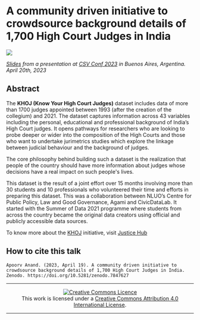 # A community driven initiative to crowdsource background details of 1,700 High Court Judges in India

[![][cover]](https://docs.google.com/presentation/d/1LC6MDC_0ExnrxNzsvQXvVCi5sL6jtt9ivxogyNzY2zg/edit?usp=sharing)

*[Slides][ppt] from a presentation at [CSV Conf 2023][csvconf] in Buenos Aires, Argentina. April 20th, 2023*


## Abstract

The **KHOJ (Know Your High Court Judges)** dataset includes data of more than 1700 judges appointed between 1993 (after the creation of the collegium) and 2021. The dataset captures information across 43 variables including the personal, educational and professional background of India’s High Court judges. It opens pathways for researchers who are looking to probe deeper or wider into the composition of the High Courts and those who want to undertake jurimetrics studies which explore the linkage between judicial behaviour and the background of judges.

The core philosophy behind building such a dataset is the realization that people of the country should have more information about judges whose decisions have a real impact on such people's lives.

This dataset is the result of a joint effort over 15 months involving more than 30 students and 10 professionals who volunteered their time and efforts in preparing this dataset. This was a collaboration between NLUO’s Centre for Public Policy, Law and Good Governance, Agami and CivicDataLab. It started with the Summer of Data 2021 programme where students from across the country became the original data creators using official and publicly accessible data sources.

To know more about the [KHOJ][khoj] initiative, visit [Justice Hub][JH]

## How to cite this talk

```Apoorv Anand. (2023, April 19). A community driven initiative to crowdsource background details of 1,700 High Court Judges in India. Zenodo. https://doi.org/10.5281/zenodo.7847627```

---

<p align="center">
<a rel="license" href="http://creativecommons.org/licenses/by/4.0/"><img alt="Creative Commons Licence" style="border-width:0" src="https://i.creativecommons.org/l/by/4.0/88x31.png" /></a><br />This work is licensed under a <a rel="license" href="http://creativecommons.org/licenses/by/4.0/">Creative Commons Attribution 4.0 International License</a>.
</p>

---

[cover]: https://user-images.githubusercontent.com/5118689/233215615-fc9c9539-5e7b-43ee-9352-831731b852d0.png
[csvconf]: https://csvconf.com/
[ppt]: https://docs.google.com/presentation/d/1LC6MDC_0ExnrxNzsvQXvVCi5sL6jtt9ivxogyNzY2zg/edit?usp=sharing
[khoj]: https://justicehub.in/initiatives/khoj-india
[JH]: https://justicehub.in/